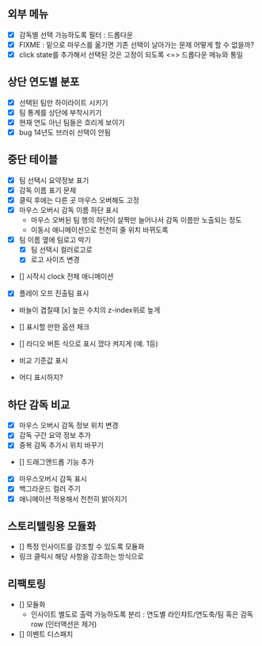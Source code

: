외부 메뉴
---
-[x] 감독별 선택 가능하도록 필터 : 드롭다운
 - [x] FIXME : 밑으로 마우스를 옮기면 기존 선택이 날아가는 문제 어떻게 할 수 없을까?
  - [x] click state를 추가해서 선택된 것은 고정이 되도록 <=> 드롭다운 메뉴와 통일

상단 연도별 분포
---
- [x] 선택된 팀만 하이라이트 시키기
- [x] 팀 통계를 상단에 부착시키기
 - [x] 현재 연도 아닌 팀들은 흐리게 보이기
- [x] bug 14년도 브러쉬 선택이 안됨

중단 테이블
---
- [x] 팀 선택시 요약정보 표기
 - [x] 감독 이름 표기 문제
 - [x] 클릭 후에는 다른 곳 마우스 오버해도 고정
- [x] 마우스 오버시 감독 이름 하단 표시
  - 마우스 오버된 팀 행의 하단이 살짝만 늘어나서 감독 이름만 노출되는 정도
  - 이동시 애니메이션으로 천천히 줄 위치 바뀌도록
- [x] 팀 이름 옆에 팀로고 박기
  - [x] 팀 선택시 컬러로고로
  - [x] 로고 사이즈 변경
- [] 시작시 clock 전체 애니메이션
- [x] 플레이 오프 진출팀 표시

- 바늘이 겹칠때
 [x] 높은 수치의 z-index위로 높게

- [] 표시할 만한 옵션 체크
 - [] 라디오 버튼 식으로 표시 껐다 켜지게 (예. 1등)

- 비교 기준값 표시
 - 어디 표시하지?

하단 감독 비교
---
- [x] 마우스 오버시 감독 정보 위치 변경
- [x] 감독 구간 요약 정보 추가
- [x] 중복 감독 추가시 위치 바꾸기
- [] 드래그앤드롭 기능 추가

- [x] 마우스오버시 감독 표시
 - [x] 백그라운드 컬러 주기
 - [x] 애니메이션 적용해서 천천히 밝아지기

스토리텔링용 모듈화
---
- [] 특정 인사이트를 강조할 수 있도록 모듈화
 - 링크 클릭시 해당 사항을 강조하는 방식으로

리팩토링
---
- [] 모듈화
  - 인사이트 별도로 출력 가능하도록 분리 : 연도별 라인챠트/연도축/팀 혹은 감독 row (인터액션은 제거)
- [] 이벤트 디스패치
